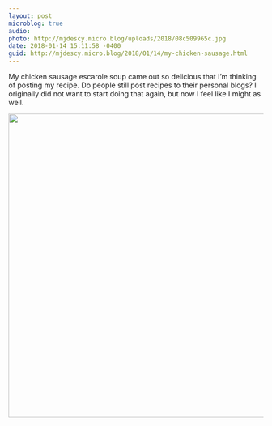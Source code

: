 ```yaml
---
layout: post
microblog: true
audio: 
photo: http://mjdescy.micro.blog/uploads/2018/08c509965c.jpg
date: 2018-01-14 15:11:58 -0400
guid: http://mjdescy.micro.blog/2018/01/14/my-chicken-sausage.html
---
```

My chicken sausage escarole soup came out so delicious that I’m thinking of posting my recipe. Do people still post recipes to their personal blogs? I originally did not want to start doing that again, but now I feel like I might as well.

<img src="http://mjdescy.micro.blog/uploads/2018/08c509965c.jpg" width="600" height="600" />
